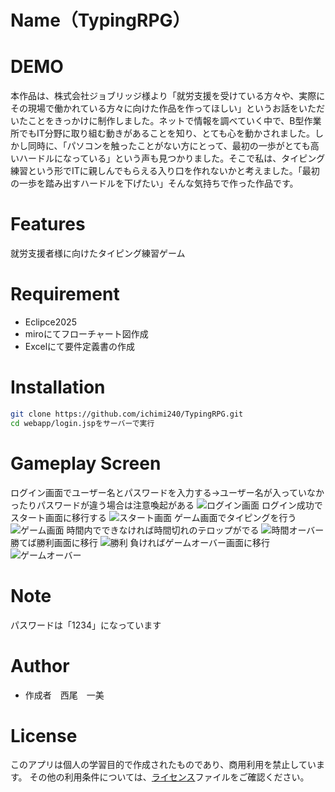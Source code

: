# Name（TypingRPG）

# DEMO
本作品は、株式会社ジョブリッジ様より「就労支援を受けている方々や、実際にその現場で働かれている方々に向けた作品を作ってほしい」というお話をいただいたことをきっかけに制作しました。ネットで情報を調べていく中で、B型作業所でもIT分野に取り組む動きがあることを知り、とても心を動かされました。しかし同時に、「パソコンを触ったことがない方にとって、最初の一歩がとても高いハードルになっている」という声も見つかりました。そこで私は、タイピング練習という形でITに親しんでもらえる入り口を作れないかと考えました。「最初の一歩を踏み出すハードルを下げたい」そんな気持ちで作った作品です。

# Features
就労支援者様に向けたタイピング練習ゲーム

# Requirement
* Eclipce2025
* miroにてフローチャート図作成
* Excelにて要件定義書の作成

# Installation
```bash
git clone https://github.com/ichimi240/TypingRPG.git
cd webapp/login.jspをサーバーで実行
```
# Gameplay Screen
ログイン画面でユーザー名とパスワードを入力する→ユーザー名が入っていなかったりパスワードが違う場合は注意喚起がある
![ログイン画面](https://github.com/user-attachments/assets/0d10c925-1f3b-42ab-a4dd-5924c1c4590f)
ログイン成功でスタート画面に移行する
![スタート画面](https://github.com/user-attachments/assets/c520779a-a304-4432-8b03-9e455d0c7199)
ゲーム画面でタイピングを行う
![ゲーム画面](https://github.com/user-attachments/assets/e36c38fd-ee1c-4929-984a-787754d78bd3)
時間内でできなければ時間切れのテロップがでる
![時間オーバー](https://github.com/user-attachments/assets/dad43ba8-72b9-4ed4-9586-8c120e4c536e)
勝てば勝利画面に移行
![勝利](https://github.com/user-attachments/assets/8f4aed52-dcf3-423f-ae1b-57edaa2327fa)
負ければゲームオーバー画面に移行
![ゲームオーバー](https://github.com/user-attachments/assets/1cfd6248-1e0c-4d13-a056-12eb2d455752)

# Note
パスワードは「1234」になっています

# Author
* 作成者　西尾　一美
  
# License
このアプリは個人の学習目的で作成されたものであり、商用利用を禁止しています。
その他の利用条件については、[ライセンス](https://quux/◆◆◆◆◆◆◆/MIT_License)ファイルをご確認ください。
